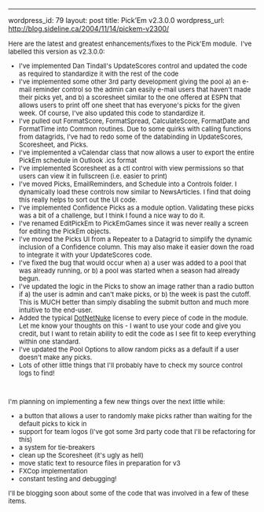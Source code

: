 --- 
wordpress_id: 79
layout: post
title: Pick&#8217;Em v2.3.0.0
wordpress_url: http://blog.sideline.ca/2004/11/14/pickem-v2300/

<font size="2">
<p>Here are the latest and greatest enhancements/fixes to the Pick'Em module.  I've labelled this version as v2.3.0.0:</p>
<ul>
<li>I've implemented Dan Tindall's UpdateScores control and updated the code as required to standardize it with the rest of the code</li>
<li>I've implemented some other 3rd party development giving the pool a) an e-mail reminder control so the admin can easily e-mail users that haven't made their picks yet, and b) a scoresheet similar to the one offered at ESPN that allows users to print off one sheet that has everyone's picks for the given week. Of course, I've also updated this code to standardize it.</li>
<li>I've pulled out FormatScore, FormatSpread, CalculateScore, FormatDate and FormatTime into Common routines. Due to some quirks with calling functions from datagrids, I've had to redo some of the databinding in UpdateScores, Scoresheet, and Picks.</li>
<li>I've implemented a vCalendar class that now allows a user to export the entire PickEm schedule in Outlook .ics format</li>
<li>I've implemented Scoresheet as a ctl control with view permissions so that users can view it in fullscreen (i.e. easier to print)</li>
<li>I've moved Picks, EmailReminders, and Schedule into a Controls folder. I dynamically load these controls now similar to NewsArticles. I find that doing this really helps to sort out the UI code.</li>
<li>I've implemented Confidence Picks as a module option. Validating these picks was a bit of a challenge, but I think I found a nice way to do it.</li>
<li>I've renamed EditPickEm to PickEmGames since it was never really a screen for editing the PickEm objects.</li>
<li>I've moved the Picks UI from a Repeater to a Datagrid to simplify the dynamic inclusion of a Confidence column. This may also make it easier down the road to integrate it with your UpdateScores code.</li>
<li>I've fixed the bug that would occur when a) a user was added to a pool that was already running, or b) a pool was started when a season had already begun.</li>
<li>I've updated the logic in the Picks to show an image rather than a radio button if a) the user is admin and can't make picks, or b) the week is past the cutoff. This is MUCH better than simply disabling the submit button and much more intuitive to the end-user.</li>
<li>Added the typical <a title="" href="http://www.dotnetnuke.com">DotNetNuke</a> license to every piece of code in the module. Let me know your thoughts on this - I want to use your code and give you credit, but I want to retain ability to edit the code as I see fit to keep everything within one standard.</li>
<li>I've updated the Pool Options to allow random picks as a default if a user doesn't make any picks.</li>
<li>Lots of other little things that I'll probably have to check my source control logs to find!</li></ul>
<p> </p>
<p>I'm planning on implementing a few new things over the next little while:</p>
<ul>
<li>a button that allows a user to randomly make picks rather than waiting for the default picks to kick in</li>
<li>support for team logos (I've got some 3rd party code that I'll be refactoring for this)</li>
<li>a system for tie-breakers</li>
<li>clean up the Scoresheet (it's ugly as hell)</li>
<li>move static text to resource files in preparation for v3</li>
<li>FXCop implementation</li>
<li>constant testing and debugging!</li></ul>
<p>I'll be blogging soon about some of the code that was involved in a few of these items.</p></font>
